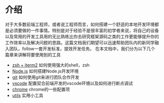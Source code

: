 # 介绍

对于大多数前端工程师，或者说工程师而言，如何搭建一个舒适的本地开发环境都是必须要做的一件事情。特别是对于经验不是很丰富的初学者来说，将自己的设备以及常用的开发工具用的无比熟练比你去研究框架源码之类的工作更能够提升你的工作效率以及解决问题的思路。这篇文档我们期望可以迅速帮助团队内的新同学融入团队，follow一套开发标准，提效开发任务。
在本文档中，我们分为以下几个篇章来讲解将要使用到的工具

- [zsh + iterm2](./shell.md) 如何使用强大的shell，zsh
- [Node.js](./Node.js.md) 如何搭建Node.js开发环境
- [git](./git.md) 如何使用git来进行团队合作开发
- [vscode](./vscode.md) 配置契合前端开发的vscode环境以及如何进行断点调试
- [chrome](./chrome.md) chrome的一些配置项
- [utils](./utils.md) 实用小工具

